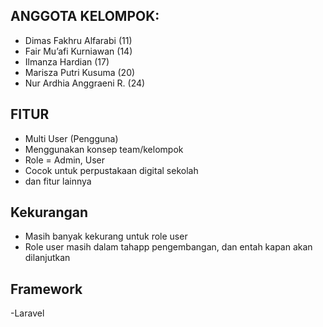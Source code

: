 ## ANGGOTA KELOMPOK:

-    Dimas Fakhru Alfarabi (11)
-    Fair Mu’afi Kurniawan 		(14)
-    Ilmanza Hardian 			(17)
-    Marisza Putri Kusuma 		(20)
-    Nur Ardhia Anggraeni R. 		(24)


## FITUR

- Multi User (Pengguna)
- Menggunakan konsep team/kelompok
- Role = Admin, User
- Cocok untuk perpustakaan digital sekolah
- dan fitur lainnya
  

## Kekurangan

- Masih banyak kekurang untuk role user
- Role user masih dalam tahapp pengembangan, dan entah kapan akan dilanjutkan

## Framework

-Laravel
